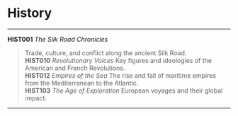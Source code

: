 # History

---
**HIST001** _The Silk Road Chronicles_
> Trade, culture, and conflict along the ancient Silk Road.  
**HIST010** _Revolutionary Voices_
> Key figures and ideologies of the American and French Revolutions.  
**HIST012** _Empires of the Sea_
> The rise and fall of maritime empires from the Mediterranean to the Atlantic.  
**HIST103** _The Age of Exploration_
> European voyages and their global impact. 
---

